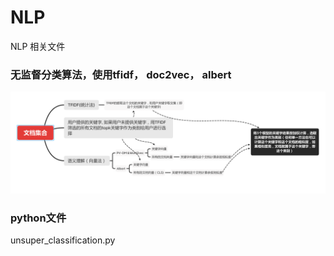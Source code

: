 # NLP
NLP 相关文件 

### 无监督分类算法，使用tfidf， doc2vec， albert
![构思图](unsuper.png)
### python文件
unsuper_classification.py

